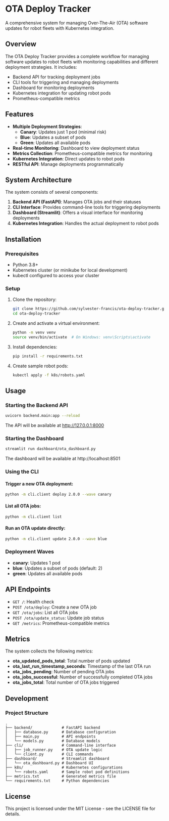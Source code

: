 # OTA Deploy Tracker

A comprehensive system for managing Over-The-Air (OTA) software updates for robot fleets with Kubernetes integration.

## Overview

The OTA Deploy Tracker provides a complete workflow for managing software updates to robot fleets with monitoring capabilities and different deployment strategies. It includes:

- Backend API for tracking deployment jobs
- CLI tools for triggering and managing deployments
- Dashboard for monitoring deployments
- Kubernetes integration for updating robot pods
- Prometheus-compatible metrics

## Features

- **Multiple Deployment Strategies**:
  - **Canary**: Updates just 1 pod (minimal risk)
  - **Blue**: Updates a subset of pods
  - **Green**: Updates all available pods
- **Real-time Monitoring**: Dashboard to view deployment status
- **Metrics Collection**: Prometheus-compatible metrics for monitoring
- **Kubernetes Integration**: Direct updates to robot pods
- **RESTful API**: Manage deployments programmatically

## System Architecture

The system consists of several components:

1. **Backend API (FastAPI)**: Manages OTA jobs and their statuses
2. **CLI Interface**: Provides command-line tools for triggering deployments
3. **Dashboard (Streamlit)**: Offers a visual interface for monitoring deployments
4. **Kubernetes Integration**: Handles the actual deployment to robot pods

## Installation

### Prerequisites

- Python 3.8+
- Kubernetes cluster (or minikube for local development)
- kubectl configured to access your cluster

### Setup

1. Clone the repository:
   ```bash
   git clone https://github.com/sylvester-francis/ota-deploy-tracker.git
   cd ota-deploy-tracker
   ```

2. Create and activate a virtual environment:
   ```bash
   python -m venv venv
   source venv/bin/activate  # On Windows: venv\Scripts\activate
   ```

3. Install dependencies:
   ```bash
   pip install -r requirements.txt
   ```

4. Create sample robot pods:
   ```bash
   kubectl apply -f k8s/robots.yaml
   ```

## Usage

### Starting the Backend API

```bash
uvicorn backend.main:app --reload
```

The API will be available at http://127.0.0.1:8000

### Starting the Dashboard

```bash
streamlit run dashboard/ota_dashboard.py
```

The dashboard will be available at http://localhost:8501

### Using the CLI

#### Trigger a new OTA deployment:

```bash
python -m cli.client deploy 2.0.0 --wave canary
```

#### List all OTA jobs:

```bash
python -m cli.client list
```

#### Run an OTA update directly:

```bash
python -m cli.client update 2.0.0 --wave blue
```

### Deployment Waves

- **canary**: Updates 1 pod
- **blue**: Updates a subset of pods (default: 2)
- **green**: Updates all available pods

## API Endpoints

- `GET /`: Health check
- `POST /ota/deploy`: Create a new OTA job
- `GET /ota/jobs`: List all OTA jobs
- `POST /ota/update_status`: Update job status
- `GET /metrics`: Prometheus-compatible metrics

## Metrics

The system collects the following metrics:

- **ota_updated_pods_total**: Total number of pods updated
- **ota_last_run_timestamp_seconds**: Timestamp of the last OTA run
- **ota_jobs_pending**: Number of pending OTA jobs
- **ota_jobs_successful**: Number of successfully completed OTA jobs
- **ota_jobs_total**: Total number of OTA jobs triggered

## Development

### Project Structure

```
.
├── backend/             # FastAPI backend
│   ├── database.py      # Database configuration
│   ├── main.py          # API endpoints
│   └── models.py        # Database models
├── cli/                 # Command-line interface
│   ├── job_runner.py    # OTA update logic
│   └── client.py        # CLI commands
├── dashboard/           # Streamlit dashboard
│   └── ota_dashboard.py # Dashboard UI
├── k8s/                 # Kubernetes configurations
│   └── robots.yaml      # Sample robot pod definitions
├── metrics.txt          # Generated metrics file
└── requirements.txt     # Python dependencies
```

## License

This project is licensed under the MIT License - see the LICENSE file for details.